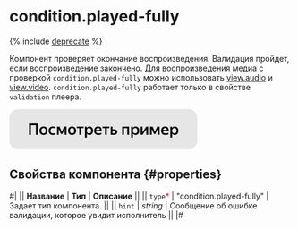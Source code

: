 # condition.played-fully

{% include [deprecate](../../_includes/deprecate.md) %}

Компонент проверяет окончание воспроизведения. Валидация пройдет, если воспроизведение закончено. Для воспроизведения медиа с проверкой `condition.played-fully` можно использовать [view.audio](view.audio.md) и [view.video](view.video.md). `condition.played-fully` работает только в свойстве `validation` плеера.

[![](../_images/buttons/view-example.svg)](https://ya.cc/t/Cq_kS2Th3YCrJw)

## Свойства компонента {#properties}

#|
|| **Название** | **Тип** | **Описание** ||
|| `type`<span style="color: red">\*</span> | "condition.played-fully" | Задает тип компонента. ||
|| `hint` | _string_ | Сообщение об ошибке валидации, которое увидит исполнитель ||
|#
